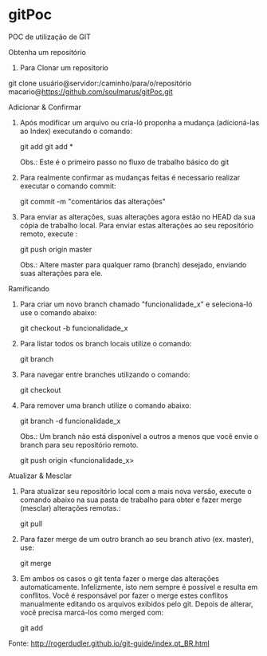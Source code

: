 # gitPoc
POC de utilização de GIT

Obtenha um repositório

1) Para Clonar um repositorio 

git clone usuário@servidor:/caminho/para/o/repositório
		  macario@https://github.com/soulmarus/gitPoc.git

Adicionar & Confirmar

1) Após modificar um arquivo ou cria-ló proponha a mudança (adicioná-las ao Index) executando o comando:

	git add <arquivo>
	git add *

	Obs.: Este é o primeiro passo no fluxo de trabalho básico do git
	
2) Para realmente confirmar as mudanças feitas é necessario realizar executar o comando commit:

	git commit -m "comentários das alterações"
	
3) Para enviar as alterações, suas alterações agora estão no HEAD da sua cópia de trabalho local. 
   Para enviar estas alterações ao seu repositório remoto, execute :

	git push origin master
	
	Obs.: Altere master para qualquer ramo (branch) desejado, enviando suas alterações para ele. 
	
Ramificando

1) Para criar um novo branch chamado "funcionalidade_x" e seleciona-ló use o comando abaixo:

	git checkout -b funcionalidade_x
	
2) Para listar todos os branch locais utilize o comando:

	git branch

3) Para navegar entre branches utilizando o comando:

	git checkout <branch>
	
4) Para remover uma branch utilize o comando abaixo:

	git branch -d funcionalidade_x
	
	Obs.: Um branch não está disponível a outros a menos que você envie o branch para seu repositório remoto.
	
	git push origin <funcionalidade_x>

Atualizar & Mesclar

1) Para atualizar seu repositório local com a mais nova versão, execute o comando abaixo na sua pasta de trabalho para obter e fazer merge (mesclar) alterações remotas.:
	
	git pull	
	
2) Para fazer merge de um outro branch ao seu branch ativo (ex. master), use:

	git merge <branch>
	
3) Em ambos os casos o git tenta fazer o merge das alterações automaticamente. Infelizmente, isto nem sempre é possível e resulta em conflitos. Você é responsável por fazer o merge estes conflitos manualmente editando os arquivos exibidos pelo git. Depois de alterar, você precisa marcá-los como merged com:

	git add <arquivo>
	
Fonte: http://rogerdudler.github.io/git-guide/index.pt_BR.html